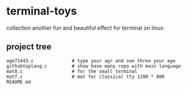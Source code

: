 # terminal-toys

collection another fun and beautiful effect for terminal on linux.

## project tree

```
age71443.c              # type your agr and see three your age
githubtoplang.c         # show have many repo with main language
mat8.c                  # for the small terminal
matf.c                  # mat for classical tty 1280 * 800
README.md
```